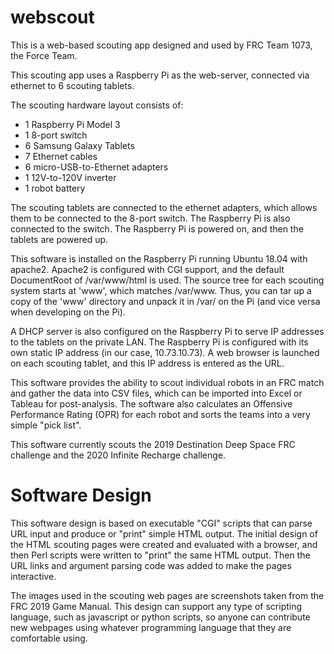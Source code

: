 # webscout

This is a web-based scouting app designed and used by FRC Team 1073, the Force Team.

This scouting app uses a Raspberry Pi as the web-server, connected via ethernet to 6 scouting tablets.

The scouting hardware layout consists of:

- 1 Raspberry Pi Model 3
- 1 8-port switch
- 6 Samsung Galaxy Tablets
- 7 Ethernet cables
- 6 micro-USB-to-Ethernet adapters
- 1 12V-to-120V inverter
- 1 robot battery

The scouting tablets are connected to the ethernet adapters, which allows them to be connected to the 8-port switch. The Raspberry Pi is also connected to the switch. The Raspberry Pi is powered on, and then the tablets are powered up.

This software is installed on the Raspberry Pi running Ubuntu 18.04 with apache2. Apache2 is configured with CGI support, and the default DocumentRoot of /var/www/html is used. The source tree for each scouting system starts at 'www', which matches /var/www. Thus, you can tar up a copy of the 'www' directory and unpack it in /var/ on the Pi (and vice versa when developing on the Pi). 

A DHCP server is also configured on the Raspberry Pi to serve IP addresses to the tablets on the private LAN. The Raspberry Pi is configured with its own static IP address (in our case, 10.73.10.73). A web browser is launched on each scouting tablet, and this IP address is entered as the URL.

This software provides the ability to scout individual robots in an FRC match and gather the data into CSV files, which can be imported into Excel or Tableau for post-analysis. The software also calculates an Offensive Performance Rating (OPR) for each robot and sorts the teams into a very simple "pick list".

This software currently scouts the 2019 Destination Deep Space FRC challenge and the 2020 Infinite Recharge challenge.


# Software Design

This software design is based on executable "CGI" scripts that can parse URL input and produce or "print" simple HTML output. The initial design of the HTML scouting pages were created and evaluated with a browser, and then Perl scripts were written to "print" the same HTML output. Then the URL links and argument parsing code was added to make the pages interactive.

The images used in the scouting web pages are screenshots taken from the FRC 2019 Game Manual. This design can support any type of scripting language, such as javascript or python scripts, so anyone can contribute new webpages using whatever programming language that they are comfortable using.
